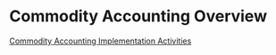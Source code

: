 ﻿# Commodity Accounting Overview

[Commodity Accounting Implementation Activities](CommodityImplementationActivities.md)


